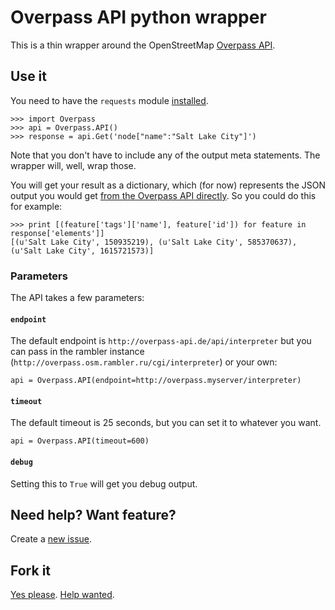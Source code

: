 # Overpass API python wrapper

This is a thin wrapper around the OpenStreetMap [Overpass API](http://wiki.openstreetmap.org/wiki/Overpass_API).

## Use it

You need to have the `requests` module [installed](http://docs.python-requests.org/en/latest/user/install/#install).

```
>>> import Overpass
>>> api = Overpass.API()
>>> response = api.Get('node["name":"Salt Lake City"]')
```

Note that you don't have to include any of the output meta statements. The wrapper will, well, wrap those.

You will get your result as a dictionary, which (for now) represents the JSON output you would get [from the Overpass API directly](http://overpass-api.de/output_formats.html#json). So you could do this for example:

```
>>> print [(feature['tags']['name'], feature['id']) for feature in response['elements']]
[(u'Salt Lake City', 150935219), (u'Salt Lake City', 585370637), (u'Salt Lake City', 1615721573)]
```

### Parameters

The API takes a few parameters:

#### `endpoint`

The default endpoint is `http://overpass-api.de/api/interpreter` but you can pass in the rambler instance (`http://overpass.osm.rambler.ru/cgi/interpreter`) or your own:

    api = Overpass.API(endpoint=http://overpass.myserver/interpreter)

#### `timeout`

The default timeout is 25 seconds, but you can set it to whatever you want.

    api = Overpass.API(timeout=600)

#### `debug`

Setting this to `True` will get you debug output.

## Need help? Want feature?

Create a [new issue](https://github.com/mvexel/overpass-api-python-wrapper/issues).

## Fork it

[Yes please](https://github.com/mvexel/overpass-api-python-wrapper/fork). [Help wanted](https://github.com/mvexel/overpass-api-python-wrapper/labels/help%20wanted).

